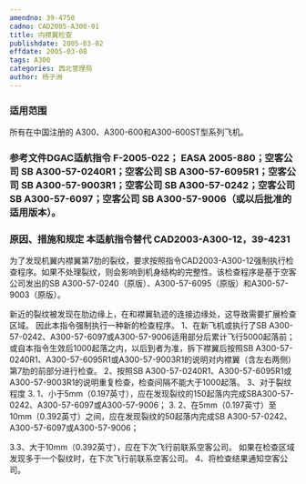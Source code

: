 ```yaml
---
amendno: 39-4750
cadno: CAD2005-A300-01
title: 内襟翼检查
publishdate: 2005-03-02
effdate: 2005-03-08
tags: A300
categories: 西北管理局
author: 杨子洲
---
```


### 适用范围 
所有在中国注册的 A300、A300-600和A300-600ST型系列飞机。

### 参考文件DGAC适航指令 F-2005-022； EASA 2005-880；空客公司 SB A300-57-0240R1；空客公司 SB A300-57-6095R1；空客公司 SB A300-57-9003R1；空客公司 SB A300-57-0242；空客公司 SB A300-57-6097；空客公司 SB A300-57-9006（或以后批准的适用版本）。

### 原因、措施和规定 本适航指令替代 CAD2003-A300-12，39-4231
为了发现机翼内襟翼第7肋的裂纹，要求按照指令CAD2003-A300-12强制执行检查程序。如果不处理裂纹，则会影响到机身结构的完整性。该检查程序是基于空客公司发出的SB A300-57-0240（原版）、A300-57-6095（原版）和A300-57-9003（原版）。 
  
新近的裂纹被发现在肋边缘上，在和襟翼轨迹的连接边缘处，这导致需要扩展检查区域。 
因此本指令强制执行一种新的检查程序。 
1、在新飞机或执行了SB A300-57-0242、A300-57-6097或A300-57-9006适用部分后累计飞行5000起落前；或自本指令生效后1000起落之内，以后到者为准，拆下襟翼后按照SB A300-57-0240R1、A300-57-6095R1或A300-57-9003R1的说明对内襟翼（含左右两侧）第7肋的前部分进行检查。 
2、按照SB A300-57-0240R1、A300-57-6095R1或A300-57-9003R1的说明重复检查，检查间隔不能大于1000起落。 
3、对于裂纹程度 
3.
1、小于5mm（0.197英寸），应在发现裂纹的150起落内完成SBA300-57-0242、A300-57-6097或A300-57-9006； 
3.
2、在5mm（0.197英寸）至10mm（0.392英寸）之间，应在发现裂纹的50起落内完成SB A300-57-0242、A300-57-6097或A300-57-9006；

3.3、大于10mm（0.392英寸），应在下次飞行前联系空客公司。 
如果在检查区域发现多于一个裂纹时，在下次飞行前联系空客公司。 4、将检查结果通知空客公司。 
